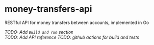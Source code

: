 # money-transfers-api
RESTful API for money transfers between accounts, implemented in Go  

*TODO: Add `Build and run` section*  
*TODO: Add API reference*
*TODO: github actions for build and tests*
